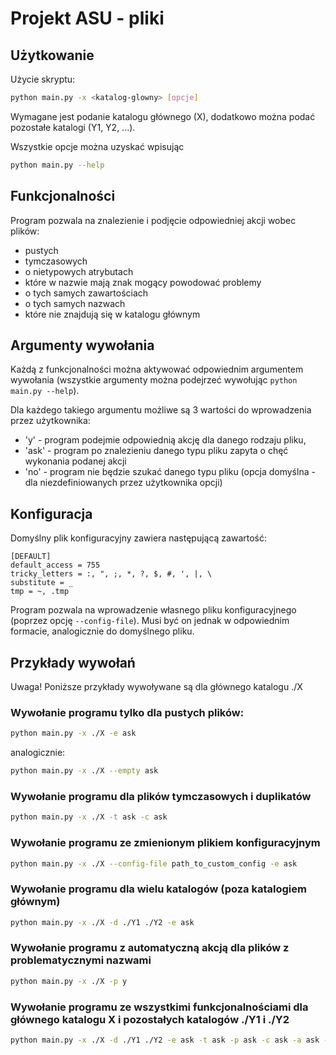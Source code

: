 # Projekt ASU - pliki
## Użytkowanie
Użycie skryptu:
```bash
python main.py -x <katalog-glowny> [opcje]
```

Wymagane jest podanie katalogu głównego (X), dodatkowo można podać pozostałe katalogi (Y1, Y2, ...).

Wszystkie opcje można uzyskać wpisując
```bash
python main.py --help
```

## Funkcjonalności
Program pozwala na znalezienie i podjęcie odpowiedniej akcji wobec plików:
- pustych
- tymczasowych
- o nietypowych atrybutach
- które w nazwie mają znak mogący powodować problemy
- o tych samych zawartościach
- o tych samych nazwach
- które nie znajdują się w katalogu głównym

## Argumenty wywołania
Każdą z funkcjonalności można aktywować odpowiednim argumentem wywołania (wszystkie argumenty można podejrzeć wywołując `python main.py --help`). 

Dla każdego takiego argumentu możliwe są 3 wartości do wprowadzenia przez użytkownika:
- 'y' - program podejmie odpowiednią akcję dla danego rodzaju pliku,
- 'ask' - program po znalezieniu danego typu pliku zapyta o chęć wykonania podanej akcji
- 'no' - program nie będzie szukać danego typu pliku (opcja domyślna - dla niezdefiniowanych przez użytkownika opcji)



## Konfiguracja
Domyślny plik konfiguracyjny zawiera następującą zawartość:
```
[DEFAULT]
default_access = 755
tricky_letters = :, ", ;, *, ?, $, #, ', |, \
substitute = _
tmp = ~, .tmp
```

Program pozwala na wprowadzenie własnego pliku konfiguracyjnego (poprzez opcję `--config-file`). Musi być on jednak w odpowiednim formacie, analogicznie do domyślnego pliku. 


## Przykłady wywołań
Uwaga! Poniższe przykłady wywoływane są dla głównego katalogu ./X
### Wywołanie programu tylko dla pustych plików:
```bash
python main.py -x ./X -e ask
```
analogicznie:
```bash
python main.py -x ./X --empty ask
```

### Wywołanie programu dla plików tymczasowych i duplikatów
```bash
python main.py -x ./X -t ask -c ask
```

### Wywołanie programu ze zmienionym plikiem konfiguracyjnym
```bash
python main.py -x ./X --config-file path_to_custom_config -e ask
```

### Wywołanie programu dla wielu katalogów (poza katalogiem głównym)
```bash
python main.py -x ./X -d ./Y1 ./Y2 -e ask
```

### Wywołanie programu z automatyczną akcją dla plików z problematycznymi nazwami
```bash
python main.py -x ./X -p y
```

### Wywołanie programu ze wszystkimi funkcjonalnościami dla głównego katalogu X i pozostałych katalogów ./Y1 i ./Y2
```bash
python main.py -x ./X -d ./Y1 ./Y2 -e ask -t ask -p ask -c ask -a ask -m ask -s ask
```
